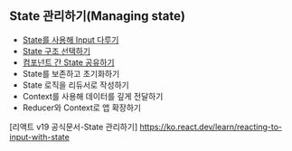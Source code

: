 ## State 관리하기(Managing state)

- [State를 사용해 Input 다루기](./docs/01-responding-to-input-with-state.md)
- [State 구조 선택하기](./docs/02-choosing-the-state-structure.md)
- [컴포넌트 간 State 공유하기](./docs/03-sharing-state-between-components.md)
- State를 보존하고 초기화하기
- State 로직을 리듀서로 작성하기
- Context를 사용해 데이터를 깊게 전달하기
- Reducer와 Context로 앱 확장하기

[리액트 v19 공식문서-State 관리하기] <https://ko.react.dev/learn/reacting-to-input-with-state>

